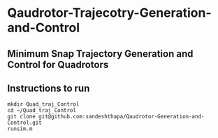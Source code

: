 # Qaudrotor-Trajecotry-Generation-and-Control


## Minimum Snap Trajectory Generation and Control for Quadrotors 


## Instructions to run 

```
mkdir Quad_traj_Control
cd ~/Quad_traj_Control
git clone git@github.com:sandeshthapa/Qaudrotor-Generation-and-Control.git
runsim.m
```